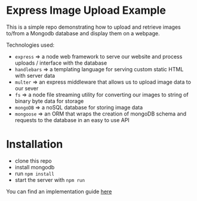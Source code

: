 # Express Image Upload Example

This is a simple repo demonstrating how to upload and retrieve images to/from a Mongodb database and display them on a webpage.

Technologies used:

- `express` => a node web framework to serve our website and process uploads / interface with the database
- `handlebars` => a templating language for serving custom static HTML with server data
- `multer` => an express middleware that allows us to upload image data to our sever
- `fs` => a node file streaming utility for converting our images to string of binary byte data for storage
- `mongoDB` => a noSQL database for storing image data
- `mongoose` => an ORM that wraps the creation of mongoDB schema and requests to the database in an easy to use API

# Installation

- clone this repo
- install mongodb
- run `npm install`
- start the server with `npm run`

You can find an implementation guide [here](https://dpwdec.github.io/2020/06/17/store-images-in-mongodb.html)